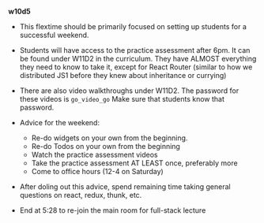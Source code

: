 **w10d5**

- This flextime should be primarily focused on setting up students for a successful weekend.
- Students will have access to the practice assessment after 6pm. It can be found under W11D2 in the curriculum. They have ALMOST everything they need to know to take it, except for React Router (similar to how we distributed JS1 before they knew about inheritance or currying)
- There are also video walkthroughs under W11D2. The password for these videos is `go_video_go` Make sure that students know that password.
- Advice for the weekend:
  - Re-do widgets on your own from the beginning.
  - Re-do Todos on your own from the beginning
  - Watch the practice assessment videos
  - Take the practice assessment AT LEAST once, preferably more
  - Come to office hours (12-4 on Saturday)

- After doling out this advice, spend remaining time taking general questions on react, redux, thunk, etc.
- End at 5:28 to re-join the main room for full-stack lecture
